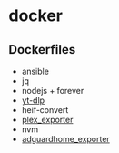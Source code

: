 # docker

## Dockerfiles

 - ansible
 - jq
 - nodejs + forever
 - [yt-dlp](https://github.com/yt-dlp/yt-dlp)
 - heif-convert
 - [plex_exporter](https://github.com/sfragata/plex_exporter)
 - nvm
 - [adguardhome_exporter](https://github.com/sfragata/adguardhome_exporter)

